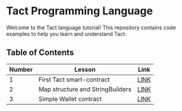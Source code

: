 # Tact Programming Language

Welcome to the Tact language tutorial! This repository contains code examples to help you learn and understand Tact.

## Table of Contents

| Number  | Lesson | Link |
| ------------- | ------------- | ------------- |
| 1  | First Tact smart-contract| [LINK](./lesson1/)  |
| 2  | Map structure and StringBuilders| [LINK](./lesson2/)  |
| 3  | Simple Wallet contract| [LINK](./lesson3/)  |
